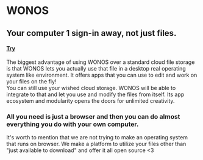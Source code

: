 WONOS
=====
## Your computer 1 sign-in away, not just files.  
#### [Try](https://va9iff.github.io/WON/)
The biggest advantage of using WONOS over a standard cloud file storage is that 
WONOS lets you actually use that file in a desktop real operating system like 
environment. It offers apps that you can use to edit and work on your files on 
the fly!  
You can still use your wished cloud storage. WONOS will be able to integrate to 
that and let you use and modify the files from itself. Its app ecosystem and 
modularity opens the doors for unlimited creativity.  
### All you need is just a browser and then you can do almost everything you do with your own computer.
It's worth to mention that we are not trying to make an operating system that runs on browser. We make a platform to utilize your files other than "just available to download" and offer it all open source <3